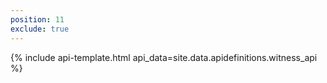 ```yaml
---
position: 11
exclude: true
---
```

{% include api-template.html api_data=site.data.apidefinitions.witness_api %}
